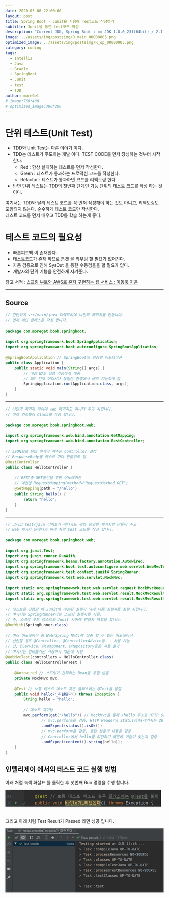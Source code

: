 ```yaml
---
date: 2020-05-06 22:00:00
layout: post
title: Spring Boot - Junit을 사용해 Test코드 작성하기
subtitle: Junit을 통한 test코드 작성
description: "Current JDK, Spring Boot : == JDK 1.8.0_231(64bit) / 2.1.4"
image: ../assets/img/postsimg/R_main_00000003.png
optimized_image: ../assets/img/postsimg/R_op_00000003.png
category: coding
tags:
  - IntelliJ
  - Java
  - Gradle
  - SpringBoot
  - Junit
  - test
  - TDD
author: moreGet
# image:760*400
# optimized_image:380*200
---
```


# 단위 테스트(Unit Test)

- TDD와 Unit Test는 다른 이야기 이다.
- TDD는 테스트가 주도하는 개발 이다. TEST CODE를 먼저 장성하는 것부터 시작 한다.
    - Red : 항상 실패하는 테스트를 먼저 작성한다.
    - Green : 테스트가 통과하는 프로덕션 코드를 작성한다.
    - Refactor : 테스트가 통과하면 코드를 리펙토링 한다.
- 반면 단위 테스트는 TDD의 첫번째 단계인 기능 단위의 테스트 코드를 작성 하는 것이다.

여기서는 TDD와 달리 테스트 코드를 꼭 먼저 작성해야 하는 것도 아니고, 리팩토링도 포함되지 않는다. 순수하게 테스트 코드만 작성한다.<br>
테스트 코드를 먼저 배우고 TDD를 학습 하는게 좋다.<br>

# 테스트 코드의 필요성

- 빠른피드백 이 존재한다.
- 테스트코드가 존재 하므로 톰켓 을 리부팅 할 필요가 없어진다.
- 자동 검증으로 인해 SysOut 을 통한 수동검을을 할 필요가 없다.
- 개발자의 단위 기능을 안전하게 지켜준다.

참고 서적 : <a href="https://search.naver.com/search.naver?sm=top_sug.pre&fbm=0&acr=1&acq=%EC%8A%A4%ED%94%84%EB%A7%81+%EB%B6%80%ED%8A%B8%EC%99%80+&qdt=0&ie=utf8&query=%EC%8A%A4%ED%94%84%EB%A7%81+%EB%B6%80%ED%8A%B8%EC%99%80+aws%EB%A1%9C+%ED%98%BC%EC%9E%90+%EA%B5%AC%ED%98%84%ED%95%98%EB%8A%94+%EC%9B%B9+%EC%84%9C%EB%B9%84%EC%8A%A4">스프링 부트와 AWS로 혼자 구현하는 웹 서비스 : 이동욱 지음</a>

---

## Source

```java
// 간단하게 src/main/java 디렉토리에 나만의 패키지를 만듭니다.
// 먼저 메인 클래스를 작성 합니다.

package com.moreget.book.springboot;

import org.springframework.boot.SpringApplication;
import org.springframework.boot.autoconfigure.SpringBootApplication;

@SpringBootApplication // SpringBoot의 최상위 어노테이션
public class Application {
    public static void main(String[] args) {
        // 내장 WAS 실행 가능하게 해줌
        // 왜? 언제 어디서나 동일한 환경에서 배포 가능하게 함
        SpringApplication.run(Application.class, args);
    }
}
```

---

```java
// 나만의 패키지 하위에 web 패키지도 하나더 추가 시킵니다.
// 아래 컨트롤러 Class를 작성 합니다.

package com.moreget.book.springboot.web;

import org.springframework.web.bind.annotation.GetMapping;
import org.springframework.web.bind.annotation.RestController;

// JSON으로 응답 하게끔 해주는 Controller 설정
// ResponseBody를 메소드 마다 안붙혀도 됨.
@RestController
public class HelloController {

    // REST중 GET통신을 위한 어노테이션
    // 예전엔 RequestMapping(method="RequestMethod.GET")
    @GetMapping(path = "/hello")
    public String hello() {
        return "hello";
    }
}
```

---

```java
// 그리고 test/java 디렉토리 에다가도 위와 동일한 패키지만 만들어 주고
// web 패키지 안에다가 아래 처럼 test 코드를 작성 합니다.

package com.moreget.book.springboot.web;

import org.junit.Test;
import org.junit.runner.RunWith;
import org.springframework.beans.factory.annotation.Autowired;
import org.springframework.boot.test.autoconfigure.web.servlet.WebMvcTest;
import org.springframework.test.context.junit4.SpringRunner;
import org.springframework.test.web.servlet.MockMvc;

import static org.springframework.test.web.servlet.request.MockMvcRequestBuilders.get;
import static org.springframework.test.web.servlet.result.MockMvcResultMatchers.content;
import static org.springframework.test.web.servlet.result.MockMvcResultMatchers.status;

// 테스트를 진행할 때 Junit에 내장된 실행자 외에 다른 실행자를 실행 시킵니다.
// 여기서는 SpringRunner라는 스프링 실행자를 사용.
// 즉, 스프링 부트 테스트와 Junit 사이에 연결자 역할을 합니다.
@RunWith(SpringRunner.class)

// 여러 어노테이션 중 Web(Spring MVC)에 집중 할 수 있는 어노테이션
// 선언할 경우 @Controller, @ControllerAdvice등... 사용 가능
// 단, @Service, @Component, @Repository등은 사용 불가
// 여기서는 컨트롤러만 사용하기 때문에 사용
@WebMvcTest(controllers = HelloController.class)
public class HelloControllerTest {

    @Autowired // 스프링이 관리하는 Bean을 주입 받음
    private MockMvc mvc;

    @Test // 보통 테스트 메소드 혹은 클래스에는 @Test를 붙힘
    public void hello가_리턴된다() throws Exception {
        String hello = "hello";

        // 메소드 체이닝
        mvc.perform(get("/hello")) // MockMvc를 통해 /hello 주소로 HTTP GET을 요청
                // mvc.perform을 검증, HTTP Header의 Status검증(여기서는 200 OK)
                .andExpect(status().isOk())
                // mvc.perform을 검증, 응답 본문의 내용을 검증
                // Controller에서 hello를 리턴하기 때문에 이값이 맞는지 검증
                .andExpect(content().string(hello));
    }
}
```

## 인텔리제이 에서의 테스트 코드 실행 방법

아래 처럼 녹색 화살표 를 클릭한 후 첫번째 Run 명령을 수행 합니다.

![test01](../assets/sources/testCode01.png "test01")<br><br>

그리고 아래 처럼 Test Result가 Passed 라면 성공 입니다.

![test02](../assets/sources/testCode02.png "test02")